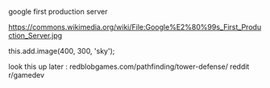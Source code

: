 google first production server

https://commons.wikimedia.org/wiki/File:Google%E2%80%99s_First_Production_Server.jpg

this.add.image(400, 300, 'sky');

look this up later : redblobgames.com/pathfinding/tower-defense/
reddit r/gamedev